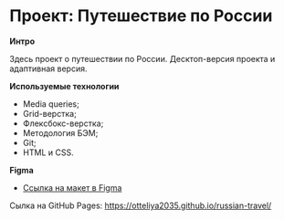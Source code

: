 # Проект: Путешествие по России

**Интро**

Здесь  проект о путешествии по России.
Десктоп-версия проекта и адаптивная версия.

**Используемые технологии**
- Media queries;
- Grid-верстка;
- Флексбокс-верстка;
- Методология БЭМ;
- Git;
- HTML и CSS.

**Figma**
* [Ссылка на макет в Figma](https://www.figma.com/file/5S2WSbEFL6awjVWJ0NWL8Q/Sprint-3_-Russia-_-desktop-mobile?node-id=28503%3A0)


Сылка на GitHub Pages: https://otteliya2035.github.io/russian-travel/
